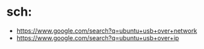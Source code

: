 # sch:
- https://www.google.com/search?q=ubuntu+usb+over+network
- https://www.google.com/search?q=ubuntu+usb+over+ip
